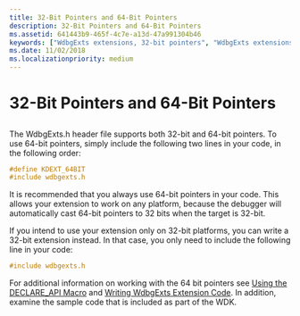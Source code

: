 ```yaml
---
title: 32-Bit Pointers and 64-Bit Pointers
description: 32-Bit Pointers and 64-Bit Pointers
ms.assetid: 641443b9-465f-4c7e-a13d-47a991304b46
keywords: ["WdbgExts extensions, 32-bit pointers", "WdbgExts extensions, 64-bit pointers"]
ms.date: 11/02/2018
ms.localizationpriority: medium
---
```


# 32-Bit Pointers and 64-Bit Pointers


## <span id="ddk_32_bit_pointers_and_64_bit_pointers_dbwx"></span><span id="DDK_32_BIT_POINTERS_AND_64_BIT_POINTERS_DBWX"></span>


The WdbgExts.h header file supports both 32-bit and 64-bit pointers. To use 64-bit pointers, simply include the following two lines in your code, in the following order:

```cpp
#define KDEXT_64BIT 
#include wdbgexts.h 
```

It is recommended that you always use 64-bit pointers in your code. This allows your extension to work on any platform, because the debugger will automatically cast 64-bit pointers to 32 bits when the target is 32-bit.

If you intend to use your extension only on 32-bit platforms, you can write a 32-bit extension instead. In that case, you only need to include the following line in your code:

```cpp
#include wdbgexts.h 
```
For additional information on working with the 64 bit pointers see [Using the DECLARE_API Macro](using-the-declare-api-macro.md) and [Writing WdbgExts Extension Code](writing-wdbgexts-extension-code.md). In addition, examine the sample code that is included as part of the WDK.



 

 






